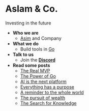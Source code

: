 # Aslam & Co.

Investing in the future

- **Who we are**
  * [Asim](https://github.com/asim) and Company
- **What we do**
  * Build tools in [Go](https://go.dev)
- **Talk to us**
  * Join the [**Discord**](https://discord.gg/FjrMrxNehR)
- **Read some posts**
  * [The Real MVP](https://aslam.com/mvp)
  * [The Power of Go](https://aslam.com/go)
  * [AI is the next platform](https://aslam.com/ai)
  * [Everything has a purpose](https://aslam.com/purpose)
  * [A reminder to the whole world](https://aslam.com/reminder)
  * [The pursuit of wealth](https://aslam.com/wealth)
  * [The Search for Knowledge](https://aslam.com/knowledge)
